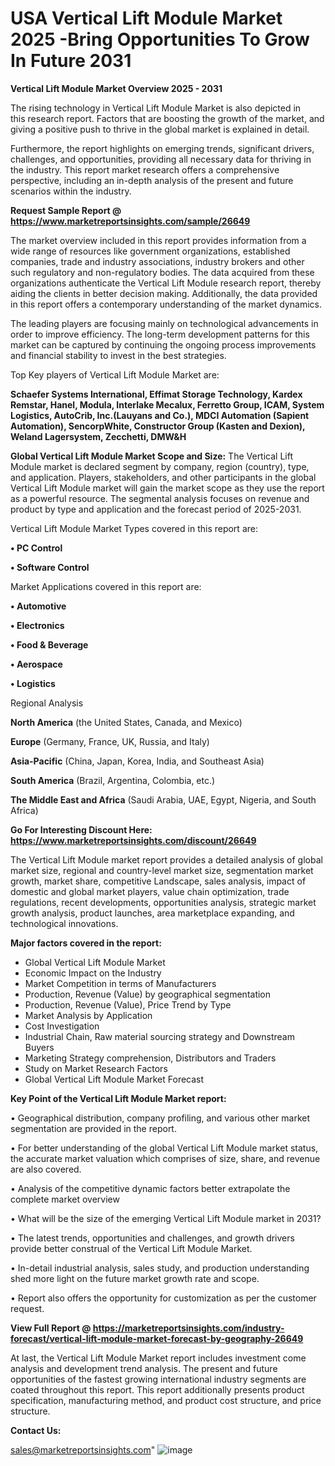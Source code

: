   # USA Vertical Lift Module Market 2025 -Bring Opportunities To Grow In Future 2031

<Strong> Vertical Lift Module Market Overview 2025 - 2031</strong>

The rising technology in Vertical Lift Module Market is also depicted in this research report. Factors that are boosting the growth of the market, and giving a positive push to thrive in the global market is explained in detail.

Furthermore, the report highlights on emerging trends, significant drivers, challenges, and opportunities, providing all necessary data for thriving in the industry. This report market research offers a comprehensive perspective, including an in-depth analysis of the present and future scenarios within the industry.

<strong>Request Sample Report @ <a href=https://www.marketreportsinsights.com/sample/26649>https://www.marketreportsinsights.com/sample/26649</a></strong>

The market overview included in this report provides information from a wide range of resources like government organizations, established companies, trade and industry associations, industry brokers and other such regulatory and non-regulatory bodies. The data acquired from these organizations authenticate the Vertical Lift Module research report, thereby aiding the clients in better decision making. Additionally, the data provided in this report offers a contemporary understanding of the market dynamics.

The leading players are focusing mainly on technological advancements in order to improve efficiency. The long-term development patterns for this market can be captured by continuing the ongoing process improvements and financial stability to invest in the best strategies.

Top Key players of Vertical Lift Module Market are:

<strong>Schaefer Systems International, Effimat Storage Technology, Kardex Remstar, Hanel, Modula, Interlake Mecalux, Ferretto Group, ICAM, System Logistics, AutoCrib, Inc.(Lauyans and Co.), MDCI Automation (Sapient Automation), SencorpWhite, Constructor Group (Kasten and Dexion), Weland Lagersystem, Zecchetti, DMW&H</strong>

<strong><b>Global Vertical Lift Module Market Scope and Size:</b></strong>
The Vertical Lift Module market is declared segment by company, region (country), type, and application. Players, stakeholders, and other participants in the global Vertical Lift Module market will gain the market scope as they use the report as a powerful resource. The segmental analysis focuses on revenue and product by type and application and the forecast period of 2025-2031.

Vertical Lift Module Market Types covered in this report are:

<strong>• PC Control

• Software Control</strong>

Market Applications covered in this report are:

<strong>• Automotive

• Electronics

• Food & Beverage

• Aerospace

• Logistics</strong> 

Regional Analysis

<strong>North America</strong> (the United States, Canada, and Mexico)

<strong>Europe</strong> (Germany, France, UK, Russia, and Italy)

<strong>Asia-Pacific</strong> (China, Japan, Korea, India, and Southeast Asia)

<strong>South America</strong> (Brazil, Argentina, Colombia, etc.)

<strong>The Middle East and Africa</strong> (Saudi Arabia, UAE, Egypt, Nigeria, and South Africa)

<strong>Go For Interesting Discount Here: <a href=https://www.marketreportsinsights.com/discount/26649>https://www.marketreportsinsights.com/discount/26649</a></strong>

The Vertical Lift Module market report provides a detailed analysis of global market size, regional and country-level market size, segmentation market growth, market share, competitive Landscape, sales analysis, impact of domestic and global market players, value chain optimization, trade regulations, recent developments, opportunities analysis, strategic market growth analysis, product launches, area marketplace expanding, and technological innovations.

<strong><b>Major factors covered in the report:</b></strong>
<ul>
  <li>Global Vertical Lift Module Market </li>
  <li>Economic Impact on the Industry</li>
  <li>Market Competition in terms of Manufacturers</li>
  <li>Production, Revenue (Value) by geographical segmentation</li>
  <li>Production, Revenue (Value), Price Trend by Type</li>
  <li>Market Analysis by Application</li>
  <li>Cost Investigation</li>
  <li>Industrial Chain, Raw material sourcing strategy and Downstream Buyers</li>
  <li>Marketing Strategy comprehension, Distributors and Traders</li>
  <li>Study on Market Research Factors</li>
  <li>Global Vertical Lift Module Market Forecast</li>
</ul>

<strong><b>Key Point of the Vertical Lift Module Market report:</b></strong>

• Geographical distribution, company profiling, and various other market segmentation are provided in the report.

• For better understanding of the global Vertical Lift Module market status, the accurate market valuation which comprises of size, share, and revenue are also covered.

• Analysis of the competitive dynamic factors better extrapolate the complete market overview

• What will be the size of the emerging Vertical Lift Module market in 2031?

• The latest trends, opportunities and challenges, and growth drivers provide better construal of the Vertical Lift Module Market.

• In-detail industrial analysis, sales study, and production understanding shed more light on the future market growth rate and scope.

• Report also offers the opportunity for customization as per the customer request.

<strong><b>View Full Report @ <a href=https://marketreportsinsights.com/industry-forecast/vertical-lift-module-market-forecast-by-geography-26649>https://marketreportsinsights.com/industry-forecast/vertical-lift-module-market-forecast-by-geography-26649</a></b></strong>


At last, the Vertical Lift Module Market report includes investment come analysis and development trend analysis. The present and future opportunities of the fastest growing international industry segments are coated throughout this report. This report additionally presents product specification, manufacturing method, and product cost structure, and price structure.

<strong>Contact Us:</strong>

sales@marketreportsinsights.com"
![image](https://github.com/user-attachments/assets/0ad6725c-7fc1-43be-b499-b966f5c61af5)
